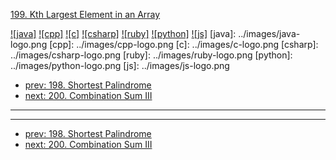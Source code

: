 [199. Kth Largest Element in an Array](https://leetcode.com/problems/kth-largest-element-in-an-array/)

[![java]](../java/199-kth-largest-element-in-an-array.md)
[![cpp]](../cpp/199-kth-largest-element-in-an-array.md)
[![c]](../c/199-kth-largest-element-in-an-array.md)
[![csharp]](../csharp/199-kth-largest-element-in-an-array.md)
[![ruby]](../ruby/199-kth-largest-element-in-an-array.md)
[![python]](../python/199-kth-largest-element-in-an-array.md)
[![js]](../js/199-kth-largest-element-in-an-array.md)
[java]: ../images/java-logo.png
[cpp]: ../images/cpp-logo.png
[c]: ../images/c-logo.png
[csharp]: ../images/csharp-logo.png
[ruby]: ../images/ruby-logo.png
[python]: ../images/python-logo.png
[js]: ../images/js-logo.png

- [prev: 198. Shortest Palindrome](198-shortest-palindrome.md)
- [next: 200. Combination Sum III](200-combination-sum-iii.md)

---


---

- [prev: 198. Shortest Palindrome](198-shortest-palindrome.md)
- [next: 200. Combination Sum III](200-combination-sum-iii.md)
